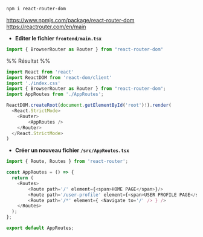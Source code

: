 
```bash
npm i react-router-dom
```
https://www.npmjs.com/package/react-router-dom
https://reactrouter.com/en/main

- **Editer le fichier `frontend/main.tsx`**
```ts
import { BrowserRouter as Router } from "react-router-dom"
```
%% Résultat %%
```ts
import React from 'react'
import ReactDOM from 'react-dom/client'
import './index.css'
import { BrowserRouter as Router } from "react-router-dom";
import AppRoutes from './AppRoutes';

ReactDOM.createRoot(document.getElementById('root')!).render(
  <React.StrictMode>
    <Router>
	    <AppRoutes />
	</Router>
  </React.StrictMode>
)
```

- **Créer un nouveau fichier `/src/AppRoutes.tsx`**
```ts
import { Route, Routes } from 'react-router';

const AppRoutes = () => {
  return (
    <Routes>
		<Route path='/' element={<span>HOME PAGE</span>}/>
        <Route path='/user-profile' element={<span>USER PROFILE PAGE</span>}/>
        <Route path='/*' element={ <Navigate to='/' /> } />
    </Routes>
  );
};

export default AppRoutes;
```